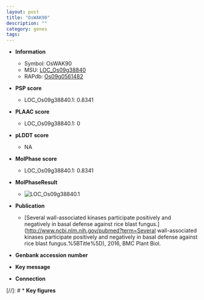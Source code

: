 ```yaml
---
layout: post
title: "OsWAK90"
description: ""
category: genes
tags: 
---
```


* **Information**  
    + Symbol: OsWAK90  
    + MSU: [LOC_Os09g38840](http://rice.plantbiology.msu.edu/cgi-bin/ORF_infopage.cgi?orf=LOC_Os09g38840)  
    + RAPdb: [Os09g0561482](http://rapdb.dna.affrc.go.jp/viewer/gbrowse_details/irgsp1?name=Os09g0561482)  

* **PSP score**  
    + LOC_Os09g38840.1: 0.8341 

* **PLAAC score**  
    + LOC_Os09g38840.1: 0 

* **pLDDT score**
    + NA


* **MolPhase score**
    + LOC_Os09g38840.1: 0.8341

* **MolPhaseResult**
    + ![LOC_Os09g38840.1](https://ricepsp.github.io/pictures/LOC_Os09g/LOC_Os09g38840.1.png)

* **Publication**  
    + [Several wall-associated kinases participate positively and negatively in basal defense against rice blast fungus.](http://www.ncbi.nlm.nih.gov/pubmed?term=Several wall-associated kinases participate positively and negatively in basal defense against rice blast fungus.%5BTitle%5D), 2016, BMC Plant Biol.

* **Genbank accession number**  

* **Key message**  

* **Connection**  

[//]: # * **Key figures**  


